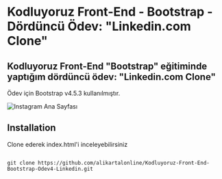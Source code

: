 # Kodluyoruz Front-End - Bootstrap - Dördüncü Ödev: "Linkedin.com Clone"


## Kodluyoruz Front-End "Bootstrap" eğitiminde yaptığım dördüncü ödev: "Linkedin.com Clone"

Ödev için Bootstrap v4.5.3 kullanılmıştır.


![Instagram Ana Sayfası](https://i.hizliresim.com/pkuc93s.gif)



## Installation

Clone ederek index.html'i inceleyebilirsiniz


```

git clone https://github.com/alikartalonline/Kodluyoruz-Front-End-Bootstrap-Odev4-Linkedin.git

```
